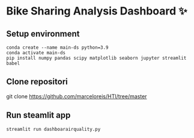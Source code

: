 # Bike Sharing Analysis Dashboard ✨

## Setup environment
```
conda create --name main-ds python=3.9
conda activate main-ds
pip install numpy pandas scipy matplotlib seaborn jupyter streamlit babel
```
## Clone repositori
git clone https://github.com/marceloreis/HTI/tree/master

## Run steamlit app
```
streamlit run dashboarairquality.py
```
